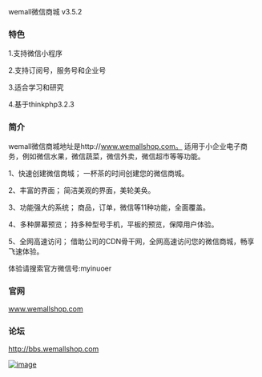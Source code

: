 wemall微信商城 v3.5.2

### 特色

1.支持微信小程序

2.支持订阅号，服务号和企业号

3.适合学习和研究

4.基于thinkphp3.2.3

### 简介

wemall微信商城地址是http://www.wemallshop.com。
适用于小企业电子商务，例如微信水果，微信蔬菜，微信外卖，微信超市等等功能。

1、快速创建微信商城；
一杯茶的时间创建您的微信商城。

2、丰富的界面；
简洁美观的界面，美轮美奂。   

3、功能强大的系统；
商品，订单，微信等11种功能，全面覆盖。

4、多种屏幕预览；
持多种型号手机，平板的预览，保障用户体验。

5、全网高速访问；
借助公司的CDN骨干网，全网高速访问您的微信商城，畅享飞速体验。

体验请搜索官方微信号:myinuoer

### 官网

www.wemallshop.com

### 论坛

http://bbs.wemallshop.com

[![image](http://www.koahub.com/public/ad.jpg "koahub软件市场")](http://www.koahub.com)


